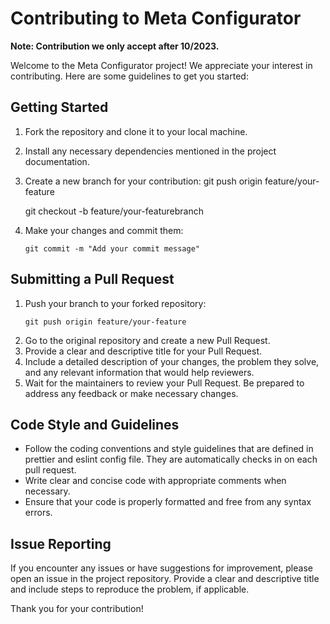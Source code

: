 # Contributing to Meta Configurator
**Note: Contribution we only accept after 10/2023.**

Welcome to the Meta Configurator project! We appreciate your interest in contributing. 
Here are some guidelines to get you started:

## Getting Started

1. Fork the repository and clone it to your local machine.
2. Install any necessary dependencies mentioned in the project documentation.
3. Create a new branch for your contribution:
   git push origin feature/your-feature

   git checkout -b feature/your-featurebranch
4. Make your changes and commit them:
   ```shell
   git commit -m "Add your commit message"

## Submitting a Pull Request

1. Push your branch to your forked repository:
   ```shell
   git push origin feature/your-feature
2. Go to the original repository and create a new Pull Request.
3. Provide a clear and descriptive title for your Pull Request.
4. Include a detailed description of your changes, the problem they solve, and any relevant information that would help reviewers.
5. Wait for the maintainers to review your Pull Request. 
Be prepared to address any feedback or make necessary changes.

## Code Style and Guidelines

- Follow the coding conventions and style guidelines that are defined in prettier and eslint config file.
They are automatically checks in on each pull request.
- Write clear and concise code with appropriate comments when necessary.
- Ensure that your code is properly formatted and free from any syntax errors.

## Issue Reporting

If you encounter any issues or have suggestions for improvement, please open an issue in the project repository. 
Provide a clear and descriptive title and include steps to reproduce the problem, if applicable.


Thank you for your contribution!